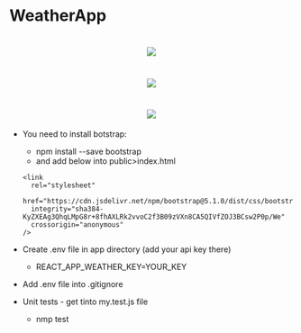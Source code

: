 # WeatherApp

<h1 align="center"><img src="https://github.com/Kpokc/my-app/blob/master/src/img/lg.png"/></h1>
<h1 align="center"><img src="https://github.com/Kpokc/my-app/blob/master/src/img/tb.png"/></h1>
<h1 align="center"><img src="https://github.com/Kpokc/my-app/blob/master/src/img/mb.png"/></h1>

 - You need to install botstrap:
    - npm install --save bootstrap
    - and add below into public>index.html
    ```
    <link
      rel="stylesheet"
      href="https://cdn.jsdelivr.net/npm/bootstrap@5.1.0/dist/css/bootstrap.min.css"
      integrity="sha384-KyZXEAg3QhqLMpG8r+8fhAXLRk2vvoC2f3B09zVXn8CA5QIVfZOJ3BCsw2P0p/We"
      crossorigin="anonymous"
    />
    ```
    
 - Create .env file in app directory (add your api key there)
    - REACT_APP_WEATHER_KEY=YOUR_KEY
 
 - Add .env file into .gitignore
 
 -  Unit tests - get tinto my.test.js file
    -  nmp test
